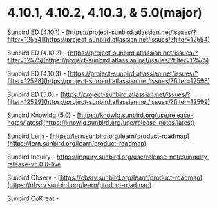 # 4.10.1, 4.10.2, 4.10.3, & 5.0(major)

Sunbird ED (4.10.1) - [https://project-sunbird.atlassian.net/issues/?filter=12554](https://project-sunbird.atlassian.net/issues/?filter=12554)

Sunbird ED (4.10.2) - [https://project-sunbird.atlassian.net/issues/?filter=12575](https://project-sunbird.atlassian.net/issues/?filter=12575)

Sunbird ED (4.10.3) - [https://project-sunbird.atlassian.net/issues/?filter=12598](https://project-sunbird.atlassian.net/issues/?filter=12598)

Sunbird ED (5.0) - [https://project-sunbird.atlassian.net/issues/?filter=12599](https://project-sunbird.atlassian.net/issues/?filter=12599)

Sunbird Knowldg (5.0) - [https://knowlg.sunbird.org/use/release-notes/latest](https://knowlg.sunbird.org/use/release-notes/latest)

Sunbird Lern - [https://lern.sunbird.org/learn/product-roadmap](https://lern.sunbird.org/learn/product-roadmap)

Sunbird Inquiry - [https://inquiry.sunbird.org/use/release-notes/inquiry-release-v5.0.0-live](https://inquiry.sunbird.org/use/release-notes/inquiry-release-v5.0.0-live)

Sunbird Observ - [https://obsrv.sunbird.org/learn/product-roadmap](https://obsrv.sunbird.org/learn/product-roadmap)

Sunbird CoKreat -&#x20;




